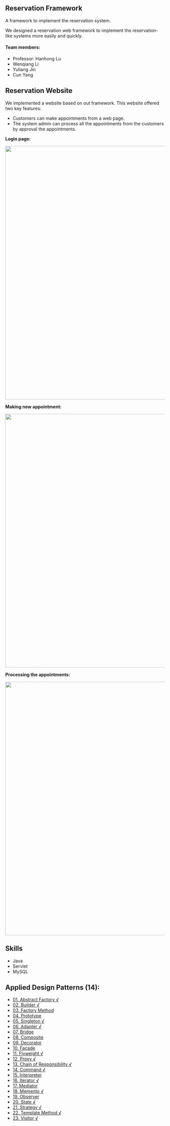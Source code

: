 ## Reservation Framework
A framework to implement the reservation system.

We designed a reservation web framework to implement the reservation-like systems more easily and quickly.

#### Team members:
- Professor: Hanhong Lu
- Wenqiang Li
- Yuliang Jin
- Cun Yang

## Reservation Website
We implemented a website based on out framework. This website offered two key features:
- Customers can make appointments from a web page.
- The system admin can process all the appointments from the customers by approval the appointments.

**Login page:**

<img width="800" src="https://user-images.githubusercontent.com/5343215/40284054-56c6397e-5c4e-11e8-8db9-75926f192321.png">

**Making new appointment:**

<img width="800" src="https://user-images.githubusercontent.com/5343215/40284056-56f5c69e-5c4e-11e8-92e8-bfe3088ff782.png">

**Processing the appointments:**

<img width="800" src="https://user-images.githubusercontent.com/5343215/40284053-56ab8642-5c4e-11e8-9065-a0aced2a27ff.png">

## Skills
- Java
- Servlet
- MySQL

## Applied Design Patterns (14):
<ul class="wiki-pages" data-filterable-for="wiki-pages-filter" data-filterable-type="substring">
    <li>
      <a class="wiki-page-link" href="/asd-framework/reservframework/wiki/01.-Abstract-Factory-%E2%88%9A">01. Abstract Factory √</a>
    </li>
    <li>
      <a class="wiki-page-link" href="/asd-framework/reservframework/wiki/02.-Builder-%E2%88%9A">02. Builder √</a>
    </li>
    <li>
      <a class="wiki-page-link" href="/asd-framework/reservframework/wiki/03.-Factory-Method">03. Factory Method</a>
    </li>
    <li>
      <a class="wiki-page-link" href="/asd-framework/reservframework/wiki/04.-Prototype">04. Prototype</a>
    </li>
    <li>
      <a class="wiki-page-link" href="/asd-framework/reservframework/wiki/05.-Singleton-%E2%88%9A">05. Singleton √</a>
    </li>
    <li>
      <a class="wiki-page-link" href="/asd-framework/reservframework/wiki/06.-Adapter-%E2%88%9A">06. Adapter √</a>
    </li>
    <li>
      <a class="wiki-page-link" href="/asd-framework/reservframework/wiki/07.-Bridge">07. Bridge</a>
    </li>
    <li>
      <a class="wiki-page-link" href="/asd-framework/reservframework/wiki/08.-Composite">08. Composite</a>
    </li>
    <li>
      <a class="wiki-page-link" href="/asd-framework/reservframework/wiki/09.-Decorator">09. Decorator</a>
    </li>
    <li>
      <a class="wiki-page-link" href="/asd-framework/reservframework/wiki/10.-Facade">10. Facade</a>
    </li>
    <li>
      <a class="wiki-page-link" href="/asd-framework/reservframework/wiki/11.-Flyweight-%E2%88%9A">11. Flyweight √</a>
    </li>
    <li>
      <a class="wiki-page-link" href="/asd-framework/reservframework/wiki/12.-Proxy-%E2%88%9A">12. Proxy √</a>
    </li>
    <li>
      <a class="wiki-page-link" href="/asd-framework/reservframework/wiki/13.-Chain-of-Responsibility-%E2%88%9A">13. Chain of Responsibility √</a>
    </li>
    <li>
      <a class="wiki-page-link" href="/asd-framework/reservframework/wiki/14.-Command-%E2%88%9A">14. Command √</a>
    </li>
    <li class="wiki-more-pages">
      <a class="wiki-page-link" href="/asd-framework/reservframework/wiki/15.-Interpreter">15. Interpreter</a>
    </li>
    <li class="wiki-more-pages">
      <a class="wiki-page-link" href="/asd-framework/reservframework/wiki/16.-Iterator-%E2%88%9A">16. Iterator √</a>
    </li>
    <li class="wiki-more-pages">
      <a class="wiki-page-link" href="/asd-framework/reservframework/wiki/17.-Mediator">17. Mediator</a>
    </li>
    <li class="wiki-more-pages">
      <a class="wiki-page-link" href="/asd-framework/reservframework/wiki/18.-Memento-%E2%88%9A">18. Memento √</a>
    </li>
    <li class="wiki-more-pages">
      <a class="wiki-page-link" href="/asd-framework/reservframework/wiki/19.-Observer">19. Observer</a>
    </li>
    <li class="wiki-more-pages">
      <a class="wiki-page-link" href="/asd-framework/reservframework/wiki/20.-State-%E2%88%9A">20. State √</a>
    </li>
    <li class="wiki-more-pages">
      <a class="wiki-page-link" href="/asd-framework/reservframework/wiki/21.-Strategy-%E2%88%9A">21. Strategy √</a>
    </li>
    <li class="wiki-more-pages">
      <a class="wiki-page-link" href="/asd-framework/reservframework/wiki/22.-Template-Method-%E2%88%9A">22. Template Method √</a>
    </li>
    <li class="wiki-more-pages">
      <a class="wiki-page-link" href="/asd-framework/reservframework/wiki/23.-Visitor-%E2%88%9A">23. Visitor √</a>
    </li>

  </ul>
